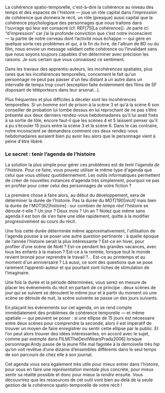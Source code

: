 <!-- Page: #391 Cohérence spatio-temporelle -->

La cohérence spatio-temporelle, c'est-à-dire la cohérence au niveau des temps et des espaces de l'histoire — joue un rôle capital dans l’*impression* de cohérence que donnera le récit, un rôle (presque) aussi capital que la cohérence psychologique des personnages que nous traitons dans l'ouvrage qui leur est consacré (cf. REF[75|La cohérence]). Je parle ici “d’impression” car j’ai la profonde conviction que c’est notre inconscient — la partie de notre cerveau dont l’activité nous échappe — qui gère en quelque sorte ces problèmes et qui, à la fin du livre, de l'album de BD ou du film, nous envoie un message validant cette cohérence ou l’invalidant sans que nous soyons toujours capables d'en déterminer avec précision les raisons. Je suis certain que vous connaissez ce sentiment.

Dans les travaux des apprentis-auteurs, les incohérences spatiales, plus rares que les incohérences temporelles, concernent le fait qu’un personnage ne peut pas passer d'un lieu distant à un autre dans un intervalle de temps trop court (exception faite évidemment des films de SF disposant de téléporteurs dans leur arsenal…).

Plus fréquentes et plus difficiles à déceler sont les incohérences temporelles. Si un homme sort de prison à la scène 3 et qu'à la scène 6 son conseiller de probation lui tombe dessus en lui reprochant de ne pas s’être présenté aux deux derniers rendez-vous hebdomadaires qu’il lui avait fixés à sa sortie de tôle, encore faut-il que les scènes 4 et 5 laissent penser qu'il a pu s’écouler 15 jours entre la scène 3 et la scène 6. Dans le cas contraire, notre inconscient se demandera comment ces deux rendez-vous hebdomadaires auraient bien pu avoir lieu alors que le personnage vient à peine d'être libéré.

### Le secret : tenir l’agenda de l’histoire

La solution la plus simple pour gérer ces problèmes est de tenir l’*agenda de l’histoire*. Pour ce faire, vous pouvez utiliser le même type d'agenda que celui que vous utilisez quotidiennement. Les outils informatiques permettent de créer de nouvelles instances d'agenda très simplement, pourquoi ne pas en profiter pour créer celui des personnages de votre fiction ?

La première chose à faire alors, au début du développement, sera de déterminer la durée de l'histoire. Pas la durée du *MOT[190|récit]* mais bien la durée de l'MOT[62|histoire] : sur combien de *temps réel* l’histoire se déroule-t-elle ? Un jour ? Deux mois ? Un an ? Notez que même sans agenda il est bon de s’en faire une idée rapidement, quitte à la modifier progressivement au cours du récit.

Une fois cette durée déterminée même approximativement, l'utilisation de l'agenda pousse à se poser une autre question pertinente : à quelle époque de l’année l’histoire serait la plus intéressante ? Est-ce en hiver, pour profiter d’une scène de Noël ? Est-ce pendant les grandes vacances, avec tous les enfants à la maison ? Est-ce à la rentrée, lorsque tout le monde revient bronzé pour reprendre le travail ?… Est-ce au printemps et au moment d'un anniversaire ? Là aussi, ce sont des questions que se pose rarement l’apprenti-auteur et qui pourtant sont riches de stimulation de l’imaginaire.

Une fois la durée et la période déterminées, vous serez en mesure de placer les évènements du récit en partant de ce principe : deux scènes de jour qui se suivent se déroulent le même jour et à partir du moment où une scène se déroule de nuit, la scène suivante se passe un des jours suivants.

En plaçant les évènements sur cet agenda, on se rend compte immédiatement des problèmes de cohérence temporelle — et même spatiale — qui peuvent se poser : si une ellipse de 15 jours est nécessaire entre deux scènes pour comprendre la seconde, alors il est impératif de trouver un moyen de faire enregistrer ou sentir cette ellipse par le public. Et l’on peut alors trouver des idées intéressantes, en accord avec le sujet, comme par exemple dans FILM[TheDevilWearsPrada2006] lorsque personnage:Andy passe de la jeune fille mal fagotée à la demoiselle très *hip* qu’on voit revêtue d’une dizaine d’ensembles différents dans le seul temps de son parcours de chez elle à son journal.

Cet agenda vous sera également très utile pour mieux entrer dans l'histoire, pour vous en faire une *représentation mentale* plus concrète, pour mieux sentir sa réalité possible et donc pour mieux la *rendre* ensuite. Vous découvrirez que les ressources de cet outil vont bien au-delà de la seule gestion de la cohérence spatio-temporelle de votre récit !